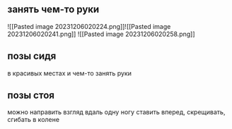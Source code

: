 ## занять чем-то руки
 ![[Pasted image 20231206020224.png]]![[Pasted image 20231206020241.png]]
 ![[Pasted image 20231206020258.png]]

## позы сидя
в красивых местах и чем-то занять руки

## позы стоя
можно направить взгляд вдаль
одну ногу ставить вперед, скрещивать, сгибать в колене
